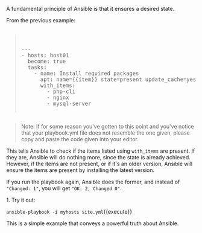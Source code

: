 
A fundamental principle of Ansible is that it ensures a desired state.

From the previous example:

<pre class="file" data-filename="playbook.yml"><blockquote>

---
- hosts: host01
  become: true
  tasks:
    - name: Install required packages
      apt: name={{item}} state=present update_cache=yes
      with_items:
        - php-cli
        - nginx
        - mysql-server

</blockquote></pre>


>Note: If for some reason you've gotten to this point and you've notice that your playbook.yml file does not resemble the one given, please copy and paste the code given into your editor.

This tells Ansible to check if the items listed using `with_items` are present. If they are, Ansible will do nothing more, since the state is already achieved. However, if the items are not present, or if it's an older version, Ansible will ensure the items are present by installing the latest version.

If you run the playbook again, Ansible does the former, and instead of `"Changed: 1"`, you will get `"OK: 2, Changed 0"`.

1\. Try it out:

`ansible-playbook -i myhosts site.yml`{{execute}}

This is a simple example that conveys a powerful truth about Ansible.
